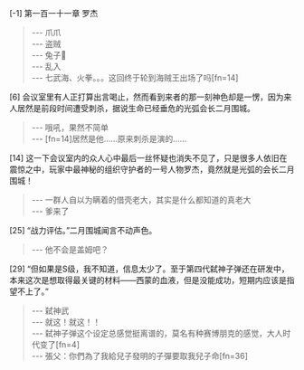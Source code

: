 
[-1] 第一百一十一章 罗杰
>--- 爪爪<br>
>--- 盗贼<br>
>--- 兔子🐰<br>
>--- 乱入<br>
>--- 七武海、火拳。。。这回终于轮到海贼王出场了吗[fn=14]<br>

[6] 会议室里有人正打算出言喝止，然而看到来者的那一刻神色却是一愣，因为来人居然是前段时间遭受刺杀，据说生命已经垂危的光弧会长二月围城。
>--- 哦吼，果然不简单<br>
>--- [fn=14]居然是他……原来刺杀是演的……<br>

[14] 这一下会议室内的众人心中最后一丝怀疑也消失不见了，只是很多人依旧在震惊之中，玩家中最神秘的组织守护者的一号人物罗杰，竟然就是光弧的会长二月围城！
>--- 一群人自以为瞒着的借壳老大，其实是什么都知道的真老大<br>
>--- 爹来了<br>

[25] “战力评估。”二月围城闻言不动声色。
>--- 他不会是盖姆吧？<br>

[29] “但如果是S级，我不知道，信息太少了。至于第四代弑神子弹还在研发中，本来这次是想取得最关键的材料——西蒙的血液，但是没能成功，短期内应该是指望不上了。”
>--- 弑神武<br>
>--- 就这！就这！！<br>
>--- 弑神子弹这个设定总感觉挺离谱的，莫名有种赛博朋克的感觉，大人时代变了[fn=4]<br>
>--- 張父：你們為了我給兒子發明的子彈要取我兒子命[fn=36]<br>

